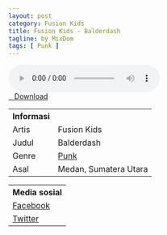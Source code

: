 ```yaml
---
layout: post
category: Fusion Kids
title: Fusion Kids - Balderdash
tagline: by MixDom
tags: [ Punk ]
---
```


<audio class='js-player' style="--plyr-color-main: #212121;" controls>
<source src="https://drive.google.com/uc?authuser=0&id=14aDZ45XVT--0_Bwh9KWe_FVruw-VLdXt&export=download" type="audio/mp3">
</audio>

<!--more-->

<div class="post-button text-center">
<a target="_blank" class="btn" href="https://drive.google.com/uc?authuser=0&id=14aDZ45XVT--0_Bwh9KWe_FVruw-VLdXt&export=download">
<i class="fa fa-caret-down" aria-hidden="true"></i>&nbsp; &nbsp;Download
</a>
</div>

<table>
<tr>
<th>Informasi</th>
<th></th>
</tr>
<tr>
<td>Artis</td>
<td>Fusion Kids</td>
</tr>
<tr>
<td>Judul</td>
<td>Balderdash</td>
</tr>
<tr>
<td>Genre</td>
<td><a href="/musik/tag/#/Punk">Punk</a></td>
</tr>
<tr>
<td>Asal</td>
<td>Medan, Sumatera Utara</td>
</tr>
</table>

<table>
<tr>
<th>Media sosial</th>
</tr>
<tr>
<td><a href="https://facebook.com/100063562787566/" target="_blank">Facebook</a></td>
</tr>
<tr>
<td><a href="https://twitter.com/Fusionkids" target="_blank">Twitter</a></td>
</tr>
</table>
